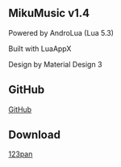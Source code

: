 
## MikuMusic v1.4

Powered by AndroLua (Lua 5.3)
 
Built with LuaAppX 
 
Design by Material Design 3  

## GitHub

[GitHub](https://github.com/LingRain-Official/MikuMusic)

## Download

[123pan](https://www.123865.com/s/ErZqVv-USMad)